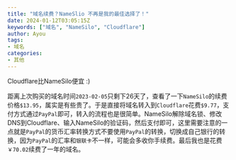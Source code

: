 ```yaml
---
title: "域名续费？NameSlio 不再是我的最佳选择了！"
date: 2024-01-12T03:05:15Z
keywords: ["域名", "NameSilo", "Cloudflare"]
author: Ayou
tags:
- 域名 
categories:
- 其他
---
```

Cloudflare比NameSilo便宜 :)
<!--more-->

距离上次购买的域名时间`2023-02-05`只剩下26天了，查看了一下`NameSilo`的续费价格`$13.95`，属实是有些贵了。于是直接将域名转入到`Cloudflare`花费`$9.77`，支付方式通过`PayPal`即可，转入的流程也是很简单。NameSilo解除域名锁、修改DNS到Cloudflare、输入NameSilo的验证码，然后支付即可，这里需要注意的一点就是`PayPal`的货币汇率转换方式不要使用`PayPal`的转换，切换成自己银行的转换，因为`PayPal`的汇率和`银联卡`不一样，可能会多收你手续费。最后我也是花费`￥70.02`续费了一年的域名。
